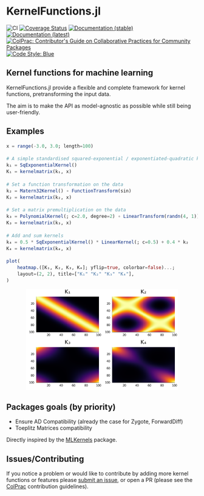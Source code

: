 # KernelFunctions.jl

![CI](https://github.com/JuliaGaussianProcesses/KernelFunctions.jl/workflows/CI/badge.svg?branch=master)
[![Coverage Status](https://coveralls.io/repos/github/JuliaGaussianProcesses/KernelFunctions.jl/badge.svg?branch=master)](https://coveralls.io/github/JuliaGaussianProcesses/KernelFunctions.jl?branch=master)
[![Documentation (stable)](https://img.shields.io/badge/docs-stable-blue.svg)](https://juliagaussianprocesses.github.io/KernelFunctions.jl/stable)
[![Documentation (latest)](https://img.shields.io/badge/docs-dev-blue.svg)](https://juliagaussianprocesses.github.io/KernelFunctions.jl/dev)
[![ColPrac: Contributor's Guide on Collaborative Practices for Community Packages](https://img.shields.io/badge/ColPrac-Contributor's%20Guide-blueviolet)](https://github.com/SciML/ColPrac)
[![Code Style: Blue](https://img.shields.io/badge/code%20style-blue-4495d1.svg)](https://github.com/invenia/BlueStyle)


## Kernel functions for machine learning

KernelFunctions.jl provide a flexible and complete framework for kernel functions, pretransforming the input data.

The aim is to make the API as model-agnostic as possible while still being user-friendly.

## Examples

```julia
x = range(-3.0, 3.0; length=100)

# A simple standardised squared-exponential / exponentiated-quadratic kernel.
k₁ = SqExponentialKernel()
K₁ = kernelmatrix(k₁, x)

# Set a function transformation on the data
k₂ = Matern32Kernel() ∘ FunctionTransform(sin)
K₂ = kernelmatrix(k₂, x)

# Set a matrix premultiplication on the data
k₃ = PolynomialKernel(; c=2.0, degree=2) ∘ LinearTransform(randn(4, 1))
K₃ = kernelmatrix(k₃, x)

# Add and sum kernels
k₄ = 0.5 * SqExponentialKernel() * LinearKernel(; c=0.5) + 0.4 * k₂
K₄ = kernelmatrix(k₄, x)

plot(
    heatmap.([K₁, K₂, K₃, K₄]; yflip=true, colorbar=false)...;
    layout=(2, 2), title=["K₁" "K₂" "K₃" "K₄"],
)
```
<p align=center>
  <img src="docs/src/assets/heatmap_combination.png" width=400px>
</p>

## Packages goals (by priority)
- Ensure AD Compatibility (already the case for Zygote, ForwardDiff)
- Toeplitz Matrices compatibility

Directly inspired by the [MLKernels](https://github.com/trthatcher/MLKernels.jl) package.

## Issues/Contributing

If you notice a problem or would like to contribute by adding more kernel functions or features please [submit an issue](https://github.com/JuliaGaussianProcesses/KernelFunctions.jl/issues), or open a PR (please see the [ColPrac](https://github.com/SciML/ColPrac) contribution guidelines).

